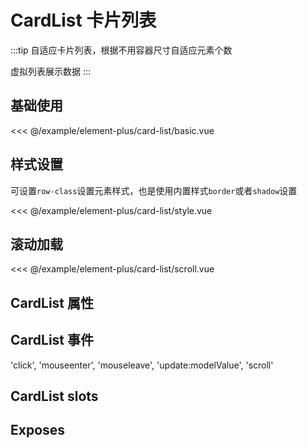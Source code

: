 # CardList 卡片列表

:::tip
自适应卡片列表，根据不用容器尺寸自适应元素个数

虚拟列表展示数据
:::

## 基础使用

<demo md src="card-list/basic">

<<< @/example/element-plus/card-list/basic.vue
</demo>

## 样式设置

可设置`row-class`设置元素样式，也是使用内置样式`border`或者`shadow`设置

<demo md src="card-list/style">

<<< @/example/element-plus/card-list/style.vue
</demo>

## 滚动加载

<demo md src="card-list/scroll">

<<< @/example/element-plus/card-list/scroll.vue
</demo>

## CardList 属性

<v-table type="attrs" :data="[
  { attr :'modelValue / v-model', dec: '绑定值', type: 'string / Number', optional: '-', default: '-' },
  { attr :'data', dec: '数据列表', type: 'array', optional: '-', default: '[]' },
  { attr :'width', dec: 'card的宽度', type: 'string', optional: '-', default: '' },
  { attr :'columns', dec: '行元素显示的个数', type: 'number', optional: '-', default: '5' },
  { attr :'fixedColumn', dec: '是否固定column', type: 'boolean', optional: '-', default: 'false' },
  { attr :'gridGap', dec: '元素的间距', type: 'number', optional: '-', default: '20' },
  { attr :'disabled', dec: '是否不可点击, 也可单独设置row.disabled', type: 'boolean', optional: '-', default: 'false' },
  { attr :'keyId', dec: '唯一值，点击设置的设置唯一值', type: 'string', optional: '-', default: '' },
  { attr :'rowClass', dec: '元素的样式, 默认border, shadow为阴影', type: 'string / object', optional: 'border / shadow', default: 'border' },
]" />

## CardList 事件

'click', 'mouseenter', 'mouseleave', 'update:modelValue', 'scroll'

<v-table type="event" :data="[
  { event :'click', dec: '元素点击的时候触发', callback: 'row' },
  { event :'mouseenter', dec: '鼠标进入元素的时候触发', callback: 'row' },
  { event :'mouseleave', dec: '鼠标离开元素的时候触发', callback: 'row' },
  { event :'change', dec: '元素的改变时候触发', callback: 'row' },
  { event :'scroll', dec: '滚动条滚动触发，distance：滚动条到底部的距离，scrollTop：滚动条上滚的高度', callback: '{ distance, scrollTop }' },
]" />

## CardList slots

<v-table type="slot" :data="[
  { name :'default', dec: '默认', child: '{  row, index }' },
]" />

## Exposes

<v-table type="event" :data="[
  { event :'resetViewport', dec: '重置状态', callback: '-' },
  { event :'scrollbarRef', dec: '滚动条ref', callback: '-' },
]" />
